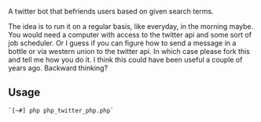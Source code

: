 A twitter bot that befriends users based on given search terms. 

The idea is to run it on a regular basis, like everyday, in the morning maybe. You would need a computer with access to the twitter api and some sort of job scheduler. Or I guess if you can figure how to send a message in a bottle or via western union to the twitter api. In which case please fork this and tell me how you do it. I think this could have been useful a couple of years ago. Backward thinking?

## Usage
    `[~#] php php_twitter_php.php`
